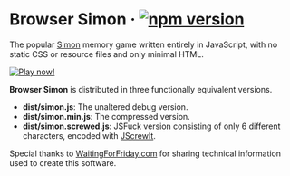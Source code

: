 # Browser Simon · [![npm version][npm badge]][npm url]

The popular [Simon](https://en.wikipedia.org/wiki/Simon_(game)) memory game written entirely in
JavaScript, with no static CSS or resource files and only minimal HTML.

[![Play now!][play now image]][play now]

**Browser Simon** is distributed in three functionally equivalent versions.

* **dist/simon.js**: The unaltered debug version.
* **dist/simon.min.js**: The compressed version.
* **dist/simon.screwed.js**: JSFuck version consisting of only 6 different characters, encoded with
[JScrewIt](https://jscrew.it).

Special thanks to [WaitingForFriday.com](https://www.waitingforfriday.com/?p=586) for sharing
technical information used to create this software.

[npm badge]: https://badge.fury.io/js/browser-simon.svg
[npm url]: https://www.npmjs.com/package/browser-simon
[play now]: https://cdn.statically.io/gh/fasttime/Browser-Simon/master/index.html
[play now image]: https://cdn.statically.io/gh/fasttime/Browser-Simon/master/Play%20now!.svg
